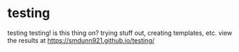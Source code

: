 # testing
testing testing! is this thing on? trying stuff out, creating templates, etc. 
view the results at https://smdunn921.github.io/testing/
